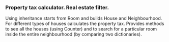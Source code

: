 ### Property tax calculator. Real estate filter.

Using inheritance starts from Room and builds House and Neighbourhood. For different types of houses calculates the property tax. 
Provides methods to see all the houses (using Counter) and to search for a particular room inside the entire neighbourhood (by comparing two dictionaries).
